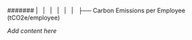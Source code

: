 ####### |   |   |   |   |   |   ├── Carbon Emissions per Employee (tCO2e/employee)

*Add content here*